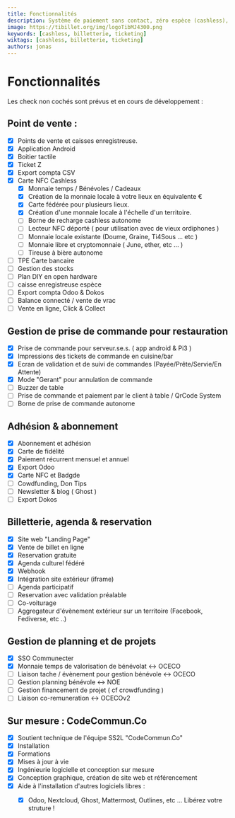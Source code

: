 ```yaml
---
title: Fonctionnalités
description: Système de paiement sans contact, zéro espèce (cashless), de gestion d'évènement, de gestion de salle de restauration, d'engagement associatif et d'achat de billets en ligne … mais pas uniquement !
image: https://tibillet.org/img/logoTibMJ4300.png
keywords: [cashless, billetterie, ticketing]
wiktags: [cashless, billetterie, ticketing]
authors: jonas
---
```


# Fonctionnalités

Les check non cochés sont prévus et en cours de développement : 

## Point de vente : 

- [x] Points de vente et caisses enregistreuse.
- [x] Application Android
- [x] Boitier tactile
- [x] Ticket Z
- [x] Export compta CSV
- [x] Carte NFC Cashless
    - [x] Monnaie temps / Bénévoles / Cadeaux
    - [x] Création de la monnaie locale à votre lieux en équivalente €
    - [x] Carte fédérée pour plusieurs lieux.
    - [x] Création d'une monnaie locale à l'échelle d'un territoire.
    - [ ] Borne de recharge cashless autonome
    - [ ] Lecteur NFC déporté ( pour utilisation avec de vieux ordiphones )
    - [ ] Monnaie locale existante (Doume, Graine, Ti4Sous ... etc )
    - [ ] Monnaie libre et cryptomonnaie ( June, ether, etc ... )
    - [ ] Tireuse à bière autonome
- [ ] TPE Carte bancaire
- [ ] Gestion des stocks
- [ ] Plan DIY en open hardware
- [ ] caisse enregistreuse espèce
- [ ] Export compta Odoo & Dokos
- [ ] Balance connecté / vente de vrac
- [ ] Vente en ligne, Click & Collect

## Gestion de prise de commande pour restauration

- [x] Prise de commande pour serveur.se.s. ( app android & Pi3 )
- [x] Impressions des tickets de commande en cuisine/bar
- [x] Ecran de validation et de suivi de commandes (Payée/Prête/Servie/En Attente)
- [x] Mode "Gerant" pour annulation de commande
- [ ] Buzzer de table
- [ ] Prise de commande et paiement par le client à table / QrCode System
- [ ] Borne de prise de commande autonome

## Adhésion & abonnement

- [x] Abonnement et adhésion
- [x] Carte de fidélité
- [x] Paiement récurrent mensuel et annuel
- [x] Export Odoo
- [x] Carte NFC et Badgde 
- [ ] Cowdfunding, Don Tips
- [ ] Newsletter & blog ( Ghost )
- [ ] Export Dokos

## Billetterie, agenda & reservation

- [x] Site web "Landing Page"
- [x] Vente de billet en ligne
- [x] Reservation gratuite
- [x] Agenda culturel fédéré
- [x] Webhook
- [x] Intégration site extérieur (iframe)
- [ ] Agenda participatif
- [ ] Reservation avec validation préalable
- [ ] Co-voiturage
- [ ] Aggregateur d'évènement extérieur sur un territoire (Facebook, Fediverse, etc ..)

## Gestion de planning et de projets 

- [x] SSO Communecter
- [x] Monnaie temps de valorisation de bénévolat <-> OCECO
- [ ] Liaison tache / évènement pour gestion bénévole <-> OCECO 
- [ ] Gestion planning bénévole <-> NOE
- [ ] Gestion financement de projet ( cf crowdfunding )
- [ ] Liaison co-remuneration <-> OCECOv2

## Sur mesure : CodeCommun.Co

- [x] Soutient technique de l'équipe SS2L "CodeCommun.Co"
- [x] Installation 
- [x] Formations
- [x] Mises à jour à vie
- [x] Ingénieurie logicielle et conception sur mesure
- [x] Conception graphique, création de site web et référencement
- [x] Aide à l'installation d'autres logiciels libres :
    - [x] Odoo, Nextcloud, Ghost, Mattermost, Outlines, etc ... Libérez votre struture !


